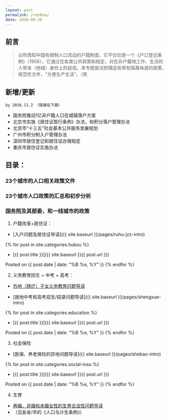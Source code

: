```yaml
---
layout: post
permalink: /renkou/
date: 2016-09-28
---
```


## 前言  
> 众所周知中国有限制人口流动的户籍制度，它不仅仅是一个《户口登记条例》（1958），它通过在各类公共政策和规定，对在非户籍地工作、生活的人带来（地域）身份上的歧视。本专题尝试梳理这些带有隔离味道的政策、规范性文件，“方便生产生活”。（笑

## 新增/更新
	by 2016.11.2 （链接在下面）  

+ 国务院推动1亿非户籍人口在城镇落户方案
+ 北京市实施《居住证暂行条例》办法，和积分落户管理办法
+ 北京市“十三五”社会基本公共服务发展规划
+ 广州市积分制入户管理办法
+ 深圳市居住登记和居住证办理规定
+ 重庆市居住证实施办法


## 目录：

### 23个城市的人口相关政策文件

### 23个城市人口政策的汇总和初步分析

### 国务院及其部委，和一线城市的政策

1. 户籍改革+居住证：

+ [入户问题及居住证导读]({{ site.baseurl }}/pages/ruhu-jzz-intro)

{% for post in site.categories.hukou %}
+ [{{ post.title }}]({{ site.baseurl }}{{ post.url }})  

Posted on {{ post.date | date: "%B %e, %Y" }}
{% endfor %}


2. 义务教育招生 + 中考 + 高考：

- [外地（随迁）子女义务教育问题导读]()

- [就地中考和高考招生/招录问题导读]({{ site.baseurl }}/pages/shengxue-intro)

{% for post in site.categories.education %}
+ [{{ post.title }}]({{ site.baseurl }}{{ post.url }})

Posted on {{ post.date | date: "%B %e, %Y" }}
{% endfor %}


3. 社会保险  

- [医保、养老保险的异地问题导读]({{ site.baseurl }}/pages/shebao-intro)

{% for post in site.categories.social-insu %}
+ [{{ post.title }}]({{ site.baseurl }}{{ post.url }})

Posted on {{ post.date | date: "%B %e, %Y" }}
{% endfor %}


4. 生育  

- [再婚、非婚和未婚女性的生育合法性问题导读]()
- （见各省/市的《人口与计生条例》）

